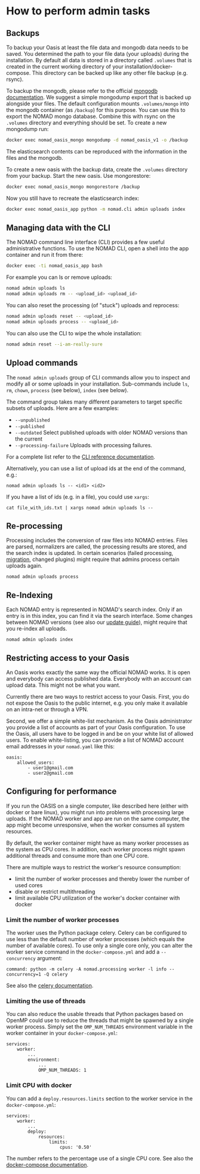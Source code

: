 # How to perform admin tasks

## Backups

To backup your Oasis at least the file data and mongodb data needs to be saved. You determined the path to your file data (your uploads) during the installation. By
default all data is stored in a directory called `.volumes` that is created in the
current working directory of your installation/docker-compose. This directory can be backed up like any other file backup (e.g. rsync).

To backup the mongodb, please refer to the official [mongodb documentation](https://docs.mongodb.com/manual/core/backups/). We suggest a simple mongodump export that is backed up alongside your files. The default configuration mounts `.volumes/mongo` into the mongodb container (as `/backup`) for this purpose. You can use this to export the NOMAD mongo database. Combine this with rsync on the `.volumes` directory and everything should be set. To create a new mongodump run:

```sh
docker exec nomad_oasis_mongo mongodump -d nomad_oasis_v1 -o /backup
```

The elasticsearch contents can be reproduced with the information in the files and the mongodb.

To create a new oasis with the backup data, create the `.volumes` directory from your backup. Start the new oasis. Use mongorestore:

```sh
docker exec nomad_oasis_mongo mongorestore /backup
```

Now you still have to recreate the elasticsearch index:

```sh
docker exec nomad_oasis_app python -m nomad.cli admin uploads index
```

## Managing data with the CLI

The NOMAD command line interface (CLI) provides a few useful administrative functions. To use the NOMAD CLI, open a shell into the app container and run it from there:

```sh
docker exec -ti nomad_oasis_app bash
```

For example you can ls or remove uploads:

```sh
nomad admin uploads ls
nomad admin uploads rm -- <upload_id> <upload_id>
```

You can also reset the processing (of "stuck") uploads and reprocess:

```sh
nomad admin uploads reset -- <upload_id>
nomad admin uploads process -- <upload_id>
```

You can also use the CLI to wipe the whole installation:

```sh
nomad admin reset --i-am-really-sure
```

## Upload commands

The `nomad admin uploads` group of CLI commands allow you to inspect and modify
all or some uploads in your installation. Sub-commands include `ls`, `rm`,
`chown`, `process` (see below), `index` (see below).

The command group takes many different parameters to target specific subsets of uploads.
Here are a few examples:

- `--unpublished`
- `--published`
- `--outdated` Select published uploads with older NOMAD versions than the current
- `--processing-failure` Uploads with processing failures.

For a complete list refer to the [CLI reference documentation](../../reference/cli.md#nomad-admin-uploads).

Alternatively, you can use a list of upload ids at the end of the command, e.g.:

```
nomad admin uploads ls -- <id1> <id2>
```

If you have a list of ids (e.g. in a file), you could use `xargs`:

```
cat file_with_ids.txt | xargs nomad admin uploads ls --
```

## Re-processing

Processing includes the conversion of raw files into NOMAD entries. Files are parsed,
normalizers are called, the processing results are stored, and the search index
is updated. In certain scenarios (failed processing, [migration](update.md#migration-steps),
changed plugins) might require that admins process certain uploads again.

```
nomad admin uploads process
```

## Re-Indexing

Each NOMAD entry is represented in NOMAD's search index. Only if an entry is in this
index, you can find it via the search interface. Some changes between NOMAD versions
(see also our [update guide](update.md#migration-steps)), might require that
you re-index all uploads.

```
nomad admin uploads index
```

## Restricting access to your Oasis

An Oasis works exactly the same way the official NOMAD works. It is open and everybody
can access published data. Everybody with an account can upload data. This might not be
what you want.

Currently there are two ways to restrict access to your Oasis. First, you do not
expose the Oasis to the public internet, e.g. you only make it available on an intra-net or
through a VPN.

Second, we offer a simple white-list mechanism. As the Oasis administrator you provide a
list of accounts as part of your Oasis configuration. To use the Oasis, all users have to
be logged in and be on your white list of allowed users. To enable white-listing, you
can provide a list of NOMAD account email addresses in your `nomad.yaml` like this:

```
oasis:
    allowed_users:
        - user1@gmail.com
        - user2@gmail.com
```

## Configuring for performance

If you run the OASIS on a single computer, like described here (either with docker or bare
linux), you might run into problems with processing large uploads. If the NOMAD worker
and app are run on the same computer, the app might become unresponsive, when the worker
consumes all system resources.

By default, the worker container might have as many worker processes as the system as CPU cores.
In addition, each worker process might spawn additional threads and consume
more than one CPU core.

There are multiple ways to restrict the worker's resource consumption:

- limit the number of worker processes and thereby lower the number of used cores
- disable or restrict multithreading
- limit available CPU utilization of the worker's docker container with docker

### Limit the number of worker processes

The worker uses the Python package celery. Celery can be configured to use less than the
default number of worker processes (which equals the number of available cores). To use only
a single core only, you can alter the worker service command in the `docker-compose.yml` and
add a `--concurrency` argument:

```
command: python -m celery -A nomad.processing worker -l info --concurrency=1 -Q celery
```

See also the [celery documentation](https://docs.celeryproject.org/en/stable/userguide/workers.html#id1).

### Limiting the use of threads

You can also reduce the usable threads that Python packages based on OpenMP could use to
reduce the threads that might be spawned by a single worker process. Simply set the `OMP_NUM_THREADS`
environment variable in the worker container in your `docker-compose.yml`:

```
services:
    worker:
        ...
        environment:
            ...
            OMP_NUM_THREADS: 1
```

### Limit CPU with docker

You can add a `deploy.resources.limits` section to the worker service in the `docker-compose.yml`:

```
services:
    worker:
        ...
        deploy:
            resources:
                limits:
                    cpus: '0.50'
```

The number refers to the percentage use of a single CPU core.
See also the [docker-compose documentation](https://docs.docker.com/compose/compose-file/compose-file-v3/#resources).
